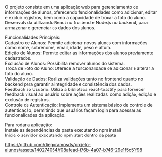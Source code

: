 O projeto consiste em uma aplicação web para gerenciamento de informações de alunos, oferecendo funcionalidades como adicionar, editar e excluir registros, bem como a capacidade de trocar a foto do aluno. Desenvolvida utilizando React no frontend e Node.js no backend,  para armazenar e gerenciar os dados dos alunos.<br>





Funcionalidades Principais: <br>
Cadastro de Alunos: Permite adicionar novos alunos com informações como nome, sobrenome, email, idade, peso e altura.<br>
Edição de Alunos: Permite editar as informações dos alunos previamente cadastrados.<br>
Exclusão de Alunos: Possibilita remover alunos do sistema.<br>
Troca de Foto do Aluno: Oferece a funcionalidade de adicionar e alterar a foto do aluno.<br>
Validação de Dados: Realiza validações tanto no frontend quanto no backend para garantir a integridade e consistência dos dados.<br>
Feedback ao Usuário: Utiliza a biblioteca react-toastify para fornecer feedback visual ao usuário sobre ações realizadas, como adição, edição e exclusão de registros.<br>
Controle de Autenticação: Implementa um sistema básico de controle de autenticação, permitindo que usuários façam login para acessar as funcionalidades da aplicação.<br>




Para rodar a aplicação:<br>
Instale as dependências da pasta executando npm install<br>
Inicie o servidor executando npm start dentro da pasta<br>



https://github.com/diegoramosds/projeto-alunos/assets/140274064/f08afead-f76b-4a07-b746-29e1f5c51f98

